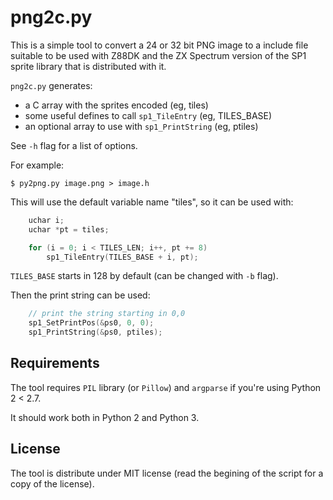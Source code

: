 png2c.py
========

This is a simple tool to convert a 24 or 32 bit PNG image to a
include file suitable to be used with Z88DK and the ZX Spectrum
version of the SP1 sprite library that is distributed with it.

`png2c.py` generates:

 * a C array with the sprites encoded (eg, tiles)
 * some useful defines to call `sp1_TileEntry` (eg, TILES_BASE)
 * an optional array to use with `sp1_PrintString` (eg, ptiles)

See `-h` flag for a list of options.

For example:
```
$ py2png.py image.png > image.h
```

This will use the default variable name "tiles", so it can be
used with:

```C
	uchar i;
    uchar *pt = tiles;

    for (i = 0; i < TILES_LEN; i++, pt += 8)
        sp1_TileEntry(TILES_BASE + i, pt);
```

`TILES_BASE` starts in 128 by default (can be changed with `-b`
flag).

Then the print string can be used:

```C
	// print the string starting in 0,0
    sp1_SetPrintPos(&ps0, 0, 0);
    sp1_PrintString(&ps0, ptiles);
```


Requirements
------------

The tool requires `PIL` library (or `Pillow`) and `argparse` if
you're using Python 2 < 2.7.

It should work both in Python 2 and Python 3.


License
-------

The tool is distribute under MIT license (read the begining of
the script for a copy of the license).

